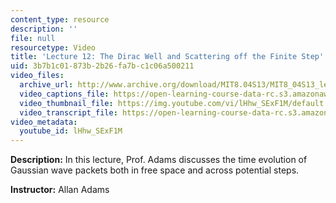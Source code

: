 ```yaml
---
content_type: resource
description: ''
file: null
resourcetype: Video
title: 'Lecture 12: The Dirac Well and Scattering off the Finite Step'
uid: 3b7b1c01-873b-2b26-fa7b-c1c06a500211
video_files:
  archive_url: http://www.archive.org/download/MIT8.04S13/MIT8_04S13_lec12_300k.mp4
  video_captions_file: https://open-learning-course-data-rc.s3.amazonaws.com/8-04-quantum-physics-i-spring-2013/a059f1fea9ee5066b58b5234896e8609_lHhw_SExF1M.vtt
  video_thumbnail_file: https://img.youtube.com/vi/lHhw_SExF1M/default.jpg
  video_transcript_file: https://open-learning-course-data-rc.s3.amazonaws.com/8-04-quantum-physics-i-spring-2013/1dd0d1ad88a36ab16cf2785a0dfb6703_lHhw_SExF1M.pdf
video_metadata:
  youtube_id: lHhw_SExF1M
---
```


**Description:** In this lecture, Prof. Adams discusses the time evolution of Gaussian wave packets both in free space and across potential steps.

**Instructor:** Allan Adams